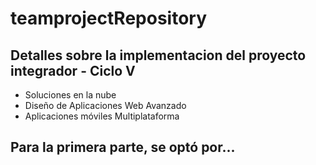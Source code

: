 # teamprojectRepository
## Detalles sobre la implementacion del proyecto integrador - Ciclo V
* Soluciones en la nube
* Diseño de Aplicaciones Web Avanzado
* Aplicaciones móviles Multiplataforma
## Para la primera parte, se optó por...
